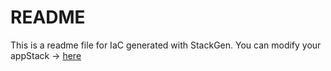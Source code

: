 # README
This is a readme file for IaC generated with StackGen.
You can modify your appStack -> [here](http://main.dev.stackgen.com/appstacks/a18fc4f4-a9c6-499e-9883-2653dad536fb)
